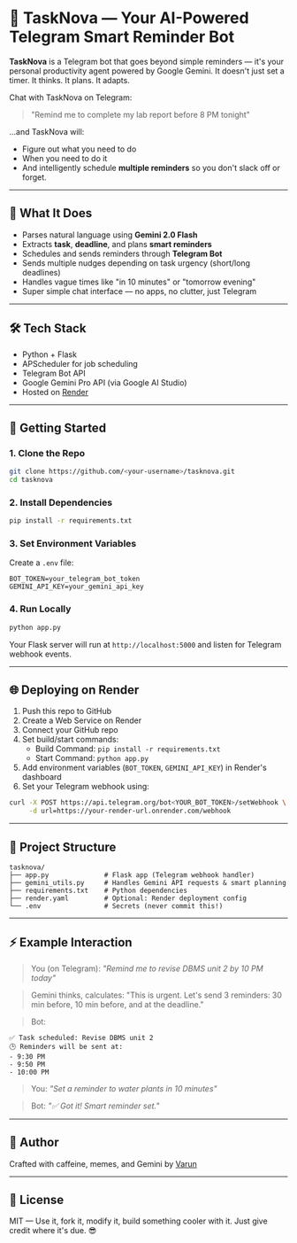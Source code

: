 # 🤖 TaskNova — Your AI-Powered Telegram Smart Reminder Bot

**TaskNova** is a Telegram bot that goes beyond simple reminders — it's your personal productivity agent powered by Google Gemini.
It doesn't just set a timer. It thinks. It plans. It adapts.

Chat with TaskNova on Telegram:

> "Remind me to complete my lab report before 8 PM tonight"

...and TaskNova will:

* Figure out what you need to do
* When you need to do it
* And intelligently schedule **multiple reminders** so you don't slack off or forget.

---

## 🧠 What It Does

* Parses natural language using **Gemini 2.0 Flash**
* Extracts **task**, **deadline**, and plans **smart reminders**
* Schedules and sends reminders through **Telegram Bot**
* Sends multiple nudges depending on task urgency (short/long deadlines)
* Handles vague times like "in 10 minutes" or "tomorrow evening"
* Super simple chat interface — no apps, no clutter, just Telegram

---

## 🛠 Tech Stack

* Python + Flask
* APScheduler for job scheduling
* Telegram Bot API
* Google Gemini Pro API (via Google AI Studio)
* Hosted on [Render](https://render.com/)

---

## 🚀 Getting Started

### 1. Clone the Repo

```bash
git clone https://github.com/<your-username>/tasknova.git
cd tasknova
```

### 2. Install Dependencies

```bash
pip install -r requirements.txt
```

### 3. Set Environment Variables

Create a `.env` file:

```env
BOT_TOKEN=your_telegram_bot_token
GEMINI_API_KEY=your_gemini_api_key
```

### 4. Run Locally

```bash
python app.py
```

Your Flask server will run at `http://localhost:5000` and listen for Telegram webhook events.

---

## 🌐 Deploying on Render

1. Push this repo to GitHub
2. Create a Web Service on Render
3. Connect your GitHub repo
4. Set build/start commands:
   * Build Command: `pip install -r requirements.txt`
   * Start Command: `python app.py`
5. Add environment variables (`BOT_TOKEN`, `GEMINI_API_KEY`) in Render's dashboard
6. Set your Telegram webhook using:

```bash
curl -X POST https://api.telegram.org/bot<YOUR_BOT_TOKEN>/setWebhook \
     -d url=https://your-render-url.onrender.com/webhook
```

---

## 📂 Project Structure

```
tasknova/
├── app.py              # Flask app (Telegram webhook handler)
├── gemini_utils.py     # Handles Gemini API requests & smart planning
├── requirements.txt    # Python dependencies
├── render.yaml         # Optional: Render deployment config
└── .env                # Secrets (never commit this!)
```

---

## ⚡️ Example Interaction

> You (on Telegram): *"Remind me to revise DBMS unit 2 by 10 PM today"*

> Gemini thinks, calculates: "This is urgent. Let's send 3 reminders: 30 min before, 10 min before, and at the deadline."

> Bot:

```
✅ Task scheduled: Revise DBMS unit 2
🕒 Reminders will be sent at:
- 9:30 PM
- 9:50 PM
- 10:00 PM
```

> You: *"Set a reminder to water plants in 10 minutes"*

> Bot: *"✅ Got it! Smart reminder set."*

---

## 🙌 Author

Crafted with caffeine, memes, and Gemini by [Varun](https://github.com/varunaditya27)

---

## 📜 License

MIT — Use it, fork it, modify it, build something cooler with it. Just give credit where it's due. 😎

